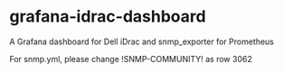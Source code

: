 # grafana-idrac-dashboard
A Grafana dashboard for Dell iDrac and snmp_exporter for Prometheus

For snmp.yml, please change !SNMP-COMMUNITY! as row 3062